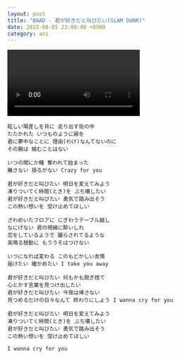 ```yaml
---
layout: post
title: "BAAD - 君が好きだと叫びたい(SLAM DUNK)"
date: 2022-06-05 23:00:00 +0900
category: ani
---
```


<div class="video-container">
    <video id="player" class="video-js vjs-default-skin vjs-big-play-centered" data-json="/public/json/ani/BAAD - 君が好きだと叫びたい(SLAM DUNK).json"></video>
</div>

```
眩しい陽差しを背に 走り出す街の中
たたかれた いつものように肩を
君に夢中なことに 理由(わけ)なんてないのに
その腕は 絡むことはない

いつの間にか瞳 奪われて始まった
離さない 揺るがない Crazy for you

君が好きだと叫びたい 明日を変えてみよう
凍りついてく時間(とき)を ぶち壊したい
君が好きだと叫びたい 勇気で踏み出そう
この熱い想いを 受け止めてほしい

ざわめいたフロアに にぎわうテーブル越し
なにげない 君の視線に酔いしれ
恋をしているようで 躍らされてるような
高鳴る鼓動に もううそはつけない

いつになれば変わる このもどかしい友情
届けたい 確かめたい I take you away

君が好きだと叫びたい 何もかも脱ぎ捨て
心とかす言葉を見つけ出したい
君が好きだと叫びたい 今夜は帰さない
見つめるだけの日々なんて 終わりにしよう I wanna cry for you

君が好きだと叫びたい 明日を変えてみよう
凍りついてく時間(とき)を ぶち壊したい
君が好きだと叫びたい 勇気で踏み出そう
この熱い想いを 受け止めてほしい

I wanna cry for you
```
